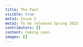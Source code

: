 ```yaml
---
title: The Past
visible: true
meta1: Issue 3
meta2: To be released Spring 2023
contributors: []
content: Coming soon.
images: []
---
```

